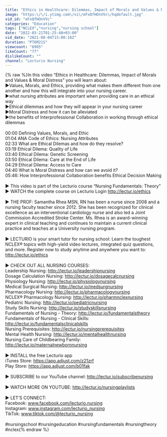 ```yaml
---
title: "Ethics in Healthcare: Dilemmas, Impact of Morals and Values & Moral Distress | Lecturio Nursing"
image: "https:\/\/i.ytimg.com\/vi\/eFxQfHOnVVc\/hqdefault.jpg"
vid_id: "eFxQfHOnVVc"
categories: "Education"
tags: ["NCLEX","nursing","nursing school"]
date: "2022-03-21T01:25:48+03:00"
vid_date: "2021-08-04T15:00:16Z"
duration: "PT6M21S"
viewcount: "6905"
likeCount: "77"
dislikeCount: ""
channel: "Lecturio Nursing"
---
```

{% raw %}In this video “Ethics in Healthcare: Dilemmas, Impact of Morals and Values &amp; Moral Distress” you will learn about:<br />►Values, Morals, and Ethics, providing what makes them different from one another and how this will integrate into your nursing career. <br />►what nursing attributes are important when providing care in an ethical way<br />►Ethical dilemmas and how they will appear in your nursing career <br />►Moral Distress and how it can be alleviated<br />►the benefits of Interprofessional Collaboration in working through ethical dilemmas<br /><br />00:00 Defining Values, Morals, and Ethic <br />01:04 ANA Code of Ethics: Nursing Attributes <br />02:33 What are Ethical Dilemas and how do they resolve? <br />03:19 Ethical Dilema: Quality of Life <br />03:40 Ethical Dilema: Genetic Screening <br />03:50 Ethical Dilema: Care at the End of Life <br />04:29 Ethical Dilema: Access to Care <br />04:40 What is Moral Distress and how can we avoid it? <br />05:46: How Interprofessional Collaboration benefits Ethical Decision Making<br /><br />► This video is part of the Lecturio course “Nursing Fundamentals: Theory” <br />► WATCH the complete course on Lecturio Login <a rel="nofollow" target="blank" href="http://lectur.io/ethics">http://lectur.io/ethics</a><br /><br />► THE PROF: Samantha Rhea MSN, RN has been a nurse since 2008 and a nursing faculty teacher since 2012. She has been recognized for clinical excellence as an interventional cardiology nurse and also led a Joint Commission Accredited Stroke Center. Ms. Rhea is an award-winning expert in clinical teaching and continues to maintain a current clinical practice and teaches at a University nursing program. <br /><br />► LECTURIO is your smart tutor for nursing school: Learn the toughest NCLEX® topics with high-yield video lectures, integrated quiz questions, and more. Register now to study anytime and anywhere you want to: <a rel="nofollow" target="blank" href="http://lectur.io/ethics">http://lectur.io/ethics</a><br /><br />► CHECK OUT ALL NURSING COURSES:<br />Leadership Nursing: <a rel="nofollow" target="blank" href="http://lectur.io/leadershipnursing">http://lectur.io/leadershipnursing</a> <br />Dosage Calculation Nursing: <a rel="nofollow" target="blank" href="http://lectur.io/dosagecalcnursing">http://lectur.io/dosagecalcnursing</a> <br />Physiology Nursing: <a rel="nofollow" target="blank" href="http://lectur.io/physiologynursing">http://lectur.io/physiologynursing</a> <br />Medical Surgical Nursing: <a rel="nofollow" target="blank" href="http://lectur.io/medsurgnursing">http://lectur.io/medsurgnursing</a> <br />Pharmacology Nursing: <a rel="nofollow" target="blank" href="http://lectur.io/pharmacologynursing">http://lectur.io/pharmacologynursing</a> <br />NCLEX® Pharmacology Nursing: <a rel="nofollow" target="blank" href="http://lectur.io/pharmnclexnursing">http://lectur.io/pharmnclexnursing</a> <br />Pediatric Nursing: <a rel="nofollow" target="blank" href="http://lectur.io/pediatricnursing">http://lectur.io/pediatricnursing</a> <br />Study Skills Nursing: <a rel="nofollow" target="blank" href="http://lectur.io/studyskillsnursing">http://lectur.io/studyskillsnursing</a> <br />Fundamentals of Nursing - Theory: <a rel="nofollow" target="blank" href="http://lectur.io/fundamentalstheory">http://lectur.io/fundamentalstheory</a> <br />Fundamentals of Nursing - Clinical Skills: <a rel="nofollow" target="blank" href="http://lectur.io/fundamentalsclinicalskills">http://lectur.io/fundamentalsclinicalskills</a> <br />Nursing Prerequisites: <a rel="nofollow" target="blank" href="http://lectur.io/nursingprerequisites">http://lectur.io/nursingprerequisites</a> <br />Mental Health Nursing: <a rel="nofollow" target="blank" href="http://lectur.io/mentalhealthnursing">http://lectur.io/mentalhealthnursing</a> <br />Nursing Care of Childbearing Family: <a rel="nofollow" target="blank" href="http://lectur.io/maternalnewbornnursing">http://lectur.io/maternalnewbornnursing</a> <br /><br />► INSTALL the free Lecturio app <br />iTunes Store: <a rel="nofollow" target="blank" href="https://app.adjust.com/z21zrf">https://app.adjust.com/z21zrf</a>  <br />Play Store: <a rel="nofollow" target="blank" href="https://app.adjust.com/b01fak">https://app.adjust.com/b01fak</a> <br /><br />► SUBSCRIBE to our YouTube channel: <a rel="nofollow" target="blank" href="http://lectur.io/subscribenursing">http://lectur.io/subscribenursing</a> <br /><br />► WATCH MORE ON YOUTUBE: <a rel="nofollow" target="blank" href="http://lectur.io/nursingplaylists">http://lectur.io/nursingplaylists</a> <br /><br />► LET’S CONNECT:<br />Facebook: www.facebook.com/lecturio.nursing <br />Instagram: www.instagram.com/lecturio_nursing <br />TikTok:  www.tiktok.com/@lecturio_nursing <br /><br />#nursingschool #nursingeducation #nursingfundamentals #nursingtheory #nclex{% endraw %}
